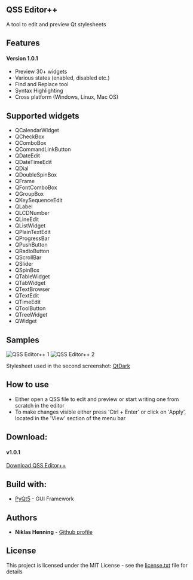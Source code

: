 ## QSS Editor++
A tool to edit and preview Qt stylesheets


## Features

#### Version 1.0.1

* Preview 30+ widgets
* Various states (enabled, disabled etc.)
* Find and Replace tool 
* Syntax Highlighting
* Cross platform (Windows, Linux, Mac OS)

## Supported widgets
* QCalendarWidget
* QCheckBox
* QComboBox
* QCommandLinkButton
* QDateEdit
* QDateTimeEdit
* QDial
* QDoubleSpinBox
* QFrame
* QFontComboBox
* QGroupBox
* QKeySequenceEdit
* QLabel
* QLCDNumber
* QLineEdit
* QListWidget
* QPlainTextEdit
* QProgressBar
* QPushButton
* QRadioButton
* QScrollBar
* QSlider
* QSpinBox
* QTableWidget
* QTabWidget
* QTextBrowser
* QTextEdit
* QTimeEdit
* QToolButton
* QTreeWidget
* QWidget

## Samples
![QSS Editor++ 1](https://user-images.githubusercontent.com/52217345/62200731-4c622200-b386-11e9-8f2e-708ef66e26c8.png)
![QSS Editor++ 2](https://user-images.githubusercontent.com/52217345/62200784-6865c380-b386-11e9-8605-90c1f96f395d.png)

Stylesheet used in the second screenshot: [QtDark](https://github.com/EClaesson/QTDark/blob/master/QTDark.stylesheet)

## How to use
* Either open a QSS file to edit and preview or start writing one from scratch in the editor
* To make changes visible either press 'Ctrl + Enter' or click on 'Apply', located in the 'View' section of the menu bar

## Download:
#### v1.0.1

[Download QSS Editor++](https://mega.nz/#!DO5WDIDD!1kulxw3cWbWhQjSZ3bN_2BRGwc1KZDYDy7XiDJDq3go)



## Build with:

* [PyQt5](https://github.com/pyqt) - GUI Framework



## Authors
* **Niklas Henning** - [Github profile](https://github.com/niklas-henning)






## License

This project is licensed under the MIT License - see the [license.txt](https://github.com/niklas-henning/qss-editor/blob/master/license.txt) file for details
